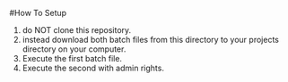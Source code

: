 #How To Setup
1. do NOT clone this repository.
1. instead download both batch files from this directory to your projects directory on your computer.
1. Execute the first batch file.
1. Execute the second with admin rights.
